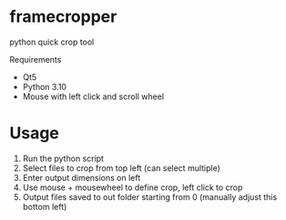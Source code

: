 # framecropper
python quick crop tool

Requirements
 - Qt5
 - Python 3.10
 - Mouse with left click and scroll wheel

# Usage

 1. Run the python script
 2. Select files to crop from top left (can select multiple)
 3. Enter output dimensions on left
 4. Use mouse + mousewheel to define crop, left click to crop
 5. Output files saved to out folder starting from 0 (manually adjust this bottom left)
